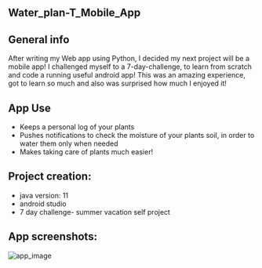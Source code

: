 ## Water_plan-T_Mobile_App

## General info
After writing  my Web app using Python, I decided my next project will be a mobile app! I challenged myself to a 7-day-challenge, to learn from scratch and code a running useful android app! This was an amazing experience, got to learn so much and also was surprised how much I enjoyed it!

## App Use
* Keeps a personal log of your plants 
* Pushes notifications to check the moisture of your plants soil, in order to water them only when needed
* Makes taking care of plants much easier!

## Project creation:
* java version: 11
* android studio
* 7 day challenge- summer vacation self project
	
## App screenshots:
![app_image](https://user-images.githubusercontent.com/71632360/133446128-82dbcbf9-67a8-44c6-a3ea-28d9e1ee28da.jpg)
